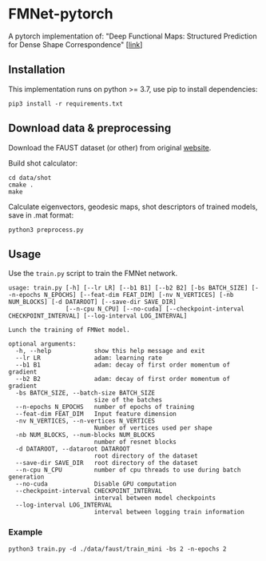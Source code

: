 # FMNet-pytorch
A pytorch implementation of: "Deep Functional Maps: Structured Prediction for Dense Shape Correspondence" [[link](http://openaccess.thecvf.com/content_ICCV_2017/papers/Litany_Deep_Functional_Maps_ICCV_2017_paper.pdf)]

## Installation
This implementation runs on python >= 3.7, use pip to install dependencies:
```
pip3 install -r requirements.txt
```

## Download data & preprocessing
Download the FAUST dataset (or other) from original [website](http://faust.is.tue.mpg.de).

Build shot calculator:
```
cd data/shot
cmake .
make
```

Calculate eigenvectors, geodesic maps, shot descriptors of trained models, save in .mat format:
```
python3 preprocess.py
```

## Usage
Use the `train.py` script to train the FMNet network.
```
usage: train.py [-h] [--lr LR] [--b1 B1] [--b2 B2] [-bs BATCH_SIZE] [--n-epochs N_EPOCHS] [--feat-dim FEAT_DIM] [-nv N_VERTICES] [-nb NUM_BLOCKS] [-d DATAROOT] [--save-dir SAVE_DIR]
                [--n-cpu N_CPU] [--no-cuda] [--checkpoint-interval CHECKPOINT_INTERVAL] [--log-interval LOG_INTERVAL]

Lunch the training of FMNet model.

optional arguments:
  -h, --help            show this help message and exit
  --lr LR               adam: learning rate
  --b1 B1               adam: decay of first order momentum of gradient
  --b2 B2               adam: decay of first order momentum of gradient
  -bs BATCH_SIZE, --batch-size BATCH_SIZE
                        size of the batches
  --n-epochs N_EPOCHS   number of epochs of training
  --feat-dim FEAT_DIM   Input feature dimension
  -nv N_VERTICES, --n-vertices N_VERTICES
                        Number of vertices used per shape
  -nb NUM_BLOCKS, --num-blocks NUM_BLOCKS
                        number of resnet blocks
  -d DATAROOT, --dataroot DATAROOT
                        root directory of the dataset
  --save-dir SAVE_DIR   root directory of the dataset
  --n-cpu N_CPU         number of cpu threads to use during batch generation
  --no-cuda             Disable GPU computation
  --checkpoint-interval CHECKPOINT_INTERVAL
                        interval between model checkpoints
  --log-interval LOG_INTERVAL
                        interval between logging train information
```

### Example
```
python3 train.py -d ./data/faust/train_mini -bs 2 -n-epochs 2
```